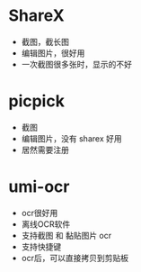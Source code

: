# ShareX
- 截图，截长图
- 编辑图片，很好用
- 一次截图很多张时，显示的不好

# picpick
- 截图
- 编辑图片，没有 sharex 好用
- 居然需要注册

# umi-ocr
- ocr很好用
- 离线OCR软件
- 支持截图 和 黏贴图片 ocr
- 支持快捷键
- ocr后，可以直接拷贝到剪贴板

